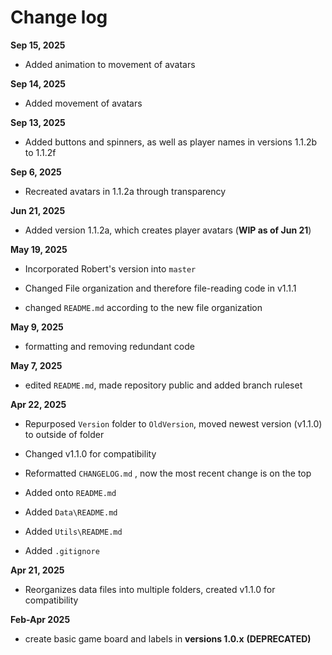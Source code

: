# **Change log**

**Sep 15, 2025**

-   Added animation to movement of avatars

**Sep 14, 2025**

-   Added movement of avatars

**Sep 13, 2025**

-   Added buttons and spinners, as well as player names in versions 1.1.2b to 1.1.2f

**Sep 6, 2025**

-   Recreated avatars in 1.1.2a through transparency

**Jun 21, 2025**

-   Added version 1.1.2a, which creates player avatars (**WIP as of Jun 21**)

**May 19, 2025**

-   Incorporated Robert's version into `master`

-   Changed File organization and therefore file-reading code in v1.1.1

-   changed `README.md` according to the new file organization

**May 9, 2025**

-   formatting and removing redundant code

**May 7, 2025**

-   edited `README.md`, made repository public and added branch ruleset

**Apr 22, 2025**

-   Repurposed `Version` folder to `OldVersion`, moved newest version (v1.1.0) to outside of folder

-   Changed v1.1.0 for compatibility

-   Reformatted `CHANGELOG.md` , now the most recent change is on the top

-   Added onto `README.md`

-   Added `Data\README.md`

-   Added `Utils\README.md`

-   Added `.gitignore`

**Apr 21, 2025**

-   Reorganizes data files into multiple folders, created v1.1.0 for compatibility

**Feb-Apr 2025**

-   create basic game board and labels in **versions 1.0.x** **(DEPRECATED)**
